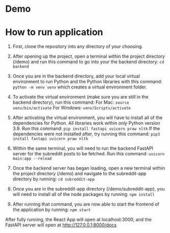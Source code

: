 # Demo

# How to run application

1. First, clone the repository into any directory of your choosing.

2. After opening up the project, open a terminal within the project directory (/demo) and run this command to go into your the backend directory:
`cd backend`

3. Once you are in the backend directory, add your local virtual environment to run Python and the Python libraries with this command:
`python -m venv venv` which creates a virtual environment folder.

4. To activate the virtual environment (make sure you are still in the backend directory), run this command:
For Mac: `source venv/bin/activate`
For Windows: `venv/Scripts/activate`

5. After activating the virtual environment, you will have to install all of the dependencies for Python. All libraries work within *only* Python version 3.9. Run this command:
`pip install fastapi uvicorn praw nltk`
If the dependencies were not installed after, try running this command:
`pip3 install fastapi uvicorn praw nltk`

6. Within the same terminal, you will need to run the backend FastAPI server for the subreddit posts to be fetched. Run this command:
`uvicorn main:app --reload`

7. Once the backend server has began loading, open a new terminal within the project directory (/demo) and navigate to the subreddit-app directory by running:
`cd subreddit-app`

8. Once you are in the subreddit-app directory (/demo/subreddit-app), you will need to install all of the node packages by running:
`npm install`

9. After running that command, you are now able to start the frontend of the application by running:
`npm start`

After fully running, the React App will open at localhost:3000, and the FastAPI server will open at http://127.0.0.1:8000/docs
